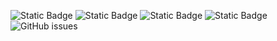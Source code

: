 ![Static Badge](https://img.shields.io/badge/blacklists-60-000000) ![Static Badge](https://img.shields.io/badge/blacklisted-2522758-cc0000) ![Static Badge](https://img.shields.io/badge/whitelisted-2244-00CC00) ![Static Badge](https://img.shields.io/badge/streaming_blacklist-28107-000000) ![GitHub issues](https://img.shields.io/github/issues/fabriziosalmi/blacklists)

